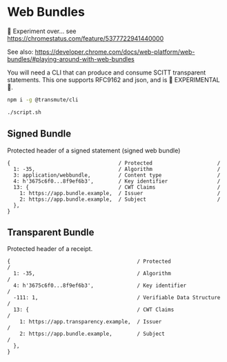 # Web Bundles

🚧 Experiment over... see https://chromestatus.com/feature/5377722941440000

See also: https://developer.chrome.com/docs/web-platform/web-bundles/#playing-around-with-web-bundles

You will need a CLI that can produce and consume SCITT transparent statements.
This one supports RFC9162 and json, and is 🚧 EXPERIMENTAL 🚧.

```sh
npm i -g @transmute/cli
```

```sh
./script.sh
```

## Signed Bundle

Protected header of a signed statement (signed web bundle)

~~~~ cbor-diag
{                                   / Protected                     /
  1: -35,                           / Algorithm                     /
  3: application/webbundle,         / Content type                  /
  4: h'3675c6f0...8f9ef6b3',        / Key identifier                /
  13: {                             / CWT Claims                    /
    1: https://app.bundle.example,  / Issuer                        /
    2: https://app.bundle.example,  / Subject                       /
  },
}
~~~~

## Transparent Bundle

Protected header of a receipt.

~~~~ cbor-diag
{                                         / Protected                     /
  1: -35,                                 / Algorithm                     /
  4: h'3675c6f0...8f9ef6b3',              / Key identifier                /
  -111: 1,                                / Verifiable Data Structure     /
  13: {                                   / CWT Claims                    /
    1: https://app.transparency.example,  / Issuer                        /
    2: https://app.bundle.example,        / Subject                       /
  },
}
~~~~

